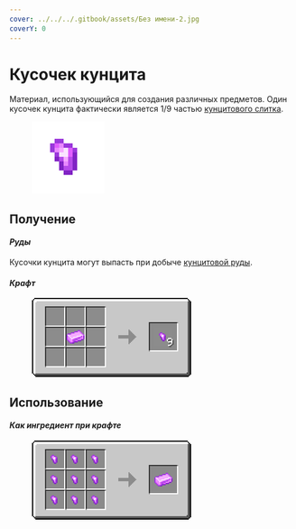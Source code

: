 ```yaml
---
cover: ../../../.gitbook/assets/Без имени-2.jpg
coverY: 0
---
```


# Кусочек кунцита

Материал, использующийся для создания различных предметов. Один кусочек кунцита фактически является 1/9 частью [кунцитового слитка](kuncitovyi-slitok.md).

<figure><img src="../../../.gitbook/assets/pink_ore_nugget (1).png" alt=""><figcaption></figcaption></figure>

## Получение

#### _Руды_

Кусочки кунцита могут выпасть при добыче [кунцитовой руды](../../rudy/kuncitovaya-ruda.md).

#### _Крафт_

<figure><img src="../../../.gitbook/assets/pink_ore_nugget_result-multi.png" alt=""><figcaption></figcaption></figure>

## Использование

#### _Как ингредиент при крафте_

<figure><img src="../../../.gitbook/assets/pink_ore_ingot_result-x1.png" alt=""><figcaption></figcaption></figure>
